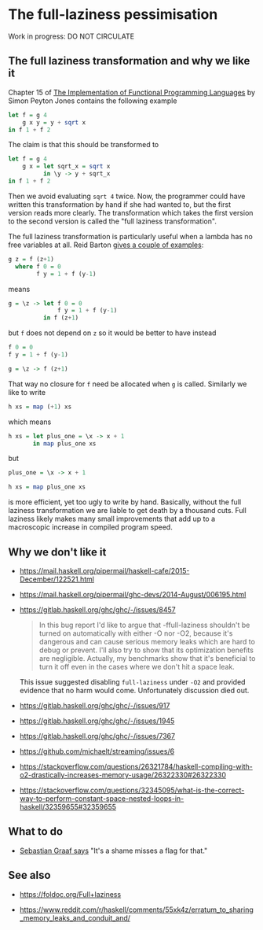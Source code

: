 # The full-laziness pessimisation

Work in progress: DO NOT CIRCULATE

## The full laziness transformation and why we like it

Chapter 15 of [The Implementation of Functional Programming
Languages](https://www.microsoft.com/en-us/research/uploads/prod/1987/01/slpj-book-1987.pdf)
by Simon Peyton Jones contains the following example

```haskell
let f = g 4
    g x y = y + sqrt x
in f 1 + f 2
```

The claim is that this should be transformed to

```haskell
let f = g 4
    g x = let sqrt_x = sqrt x
          in \y -> y + sqrt_x
in f 1 + f 2
```

Then we avoid evaluating `sqrt 4` twice.  Now, the programmer could
have written this transformation by hand if she had wanted to, but the
first version reads more clearly.  The transformation which takes the
first version to the second version is called the "full laziness
transformation".

The full laziness transformation is particularly useful when a lambda
has no free variables at all.  Reid Barton [gives a couple of
examples](https://stackoverflow.com/questions/35115172/why-is-full-laziness-a-default-optimization/35115664#35115664):

```haskell
g z = f (z+1)
  where f 0 = 0
        f y = 1 + f (y-1)
```

means

```haskell
g = \z -> let f 0 = 0
              f y = 1 + f (y-1)
          in f (z+1)
```

but `f` does not depend on `z` so it would be better to have instead

```haskell
f 0 = 0
f y = 1 + f (y-1)

g = \z -> f (z+1)
```

That way no closure for `f` need be allocated when `g` is called.
Similarly we like to write

```haskell
h xs = map (+1) xs
```

which means

```haskell
h xs = let plus_one = \x -> x + 1
       in map plus_one xs
```

but

```haskell
plus_one = \x -> x + 1

h xs = map plus_one xs
```

is more efficient, yet too ugly to write by hand.  Basically, without
the full laziness transformation we are liable to get death by a
thousand cuts.  Full laziness likely makes many small improvements
that add up to a macroscopic increase in compiled program speed.

## Why we don't like it

* <https://mail.haskell.org/pipermail/haskell-cafe/2015-December/122521.html>

* <https://mail.haskell.org/pipermail/ghc-devs/2014-August/006195.html>

* <https://gitlab.haskell.org/ghc/ghc/-/issues/8457>

  > In this bug report I'd like to argue that -ffull-laziness
  > shouldn't be turned on automatically with either -O nor -O2,
  > because it's dangerous and can cause serious memory leaks which
  > are hard to debug or prevent. I'll also try to show that its
  > optimization benefits are negligible. Actually, my benchmarks show
  > that it's beneficial to turn it off even in the cases where we
  > don't hit a space leak.

  This issue suggested disabling `full-laziness` under `-O2` and
  provided evidence that no harm would come.  Unfortunately discussion
  died out.

* <https://gitlab.haskell.org/ghc/ghc/-/issues/917>

* <https://gitlab.haskell.org/ghc/ghc/-/issues/1945>

* <https://gitlab.haskell.org/ghc/ghc/-/issues/7367>

* <https://github.com/michaelt/streaming/issues/6>

* <https://stackoverflow.com/questions/26321784/haskell-compiling-with-o2-drastically-increases-memory-usage/26322330#26322330>

* <https://stackoverflow.com/questions/32345095/what-is-the-correct-way-to-perform-constant-space-nested-loops-in-haskell/32359655#32359655>

## What to do

* [Sebastian Graaf
  says](https://stackoverflow.com/questions/35115172/why-is-full-laziness-a-default-optimization#comment89506961_35115664)
  "It's a shame misses a flag for that."

## See also

* <https://foldoc.org/Full+laziness>

* <https://www.reddit.com/r/haskell/comments/55xk4z/erratum_to_sharing_memory_leaks_and_conduit_and/>
